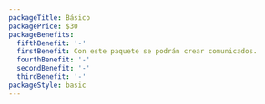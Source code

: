 ```yaml
---
packageTitle: Básico
packagePrice: $30
packageBenefits:
  fifthBenefit: '-'
  firstBenefit: Con este paquete se podrán crear comunicados.
  fourthBenefit: '-'
  secondBenefit: '-'
  thirdBenefit: '-'
packageStyle: basic
---
```


